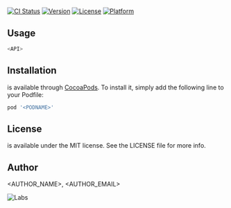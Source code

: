 # <PODNAME>

[![CI Status](http://img.shields.io/travis/<USERNAME>/<PODNAME>.svg?style=flat)](https://travis-ci.org/<USERNAME>/<PODNAME>)
[![Version](https://img.shields.io/cocoapods/v/<PODNAME>.svg?style=flat)](http://cocoadocs.org/docsets/<PODNAME>)
[![License](https://img.shields.io/cocoapods/l/<PODNAME>.svg?style=flat)](http://cocoadocs.org/docsets/<PODNAME>)
[![Platform](https://img.shields.io/cocoapods/p/<PODNAME>.svg?style=flat)](http://cocoadocs.org/docsets/<PODNAME>)

## Usage

```swift
<API>
```

## Installation

**<PODNAME>** is available through [CocoaPods](http://cocoapods.org). To install
it, simply add the following line to your Podfile:

```ruby
pod '<PODNAME>'
```

## License

**<PODNAME>** is available under the MIT license. See the LICENSE file for more info.

## Author

<AUTHOR_NAME>, <AUTHOR_EMAIL>

![Labs](https://raw.githubusercontent.com/bakkenbaeck/pod-template/master/Images/labs-banner.png)
